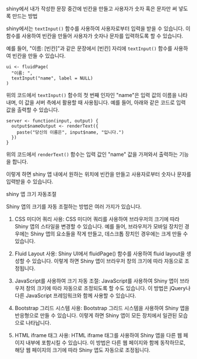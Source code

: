 shiny에서 내가 작성한 문장 중간에 빈칸을 만들고 사용자가 숫자 혹은 문자만 써 넣도록 만드는 방법

shiny에서는 `textInput()` 함수를 사용하여 사용자로부터 입력을 받을 수 있습니다. 이 함수를 사용하여 빈칸을 만들어 사용자가 숫자나 문자를 입력하도록 할 수 있습니다.

예를 들어, "이름: [빈칸]"과 같은 문장에서 [빈칸] 자리에 `textInput()` 함수를 사용하여 빈칸을 만들 수 있습니다.

```
ui <- fluidPage(
  "이름: ",
  textInput("name", label = NULL)
)
```

위의 코드에서 `textInput()` 함수의 첫 번째 인자인 "name"은 입력 값의 이름을 나타내며, 이 값을 서버 측에서 활용할 때 사용됩니다. 예를 들어, 아래와 같은 코드로 입력 값을 출력할 수 있습니다.

```
server <- function(input, output) {
  output$nameOutput <- renderText({
    paste("당신의 이름은", input$name, "입니다.")
  })
}
```

위의 코드에서 `renderText()` 함수는 입력 값인 "name" 값을 가져와서 출력하는 기능을 합니다. 

이렇게 하면 shiny 앱 내에서 원하는 위치에 빈칸을 만들고 사용자로부터 숫자나 문자를 입력받을 수 있습니다.



shiny  앱 크기 자동조절

Shiny 앱의 크기를 자동 조절하는 방법은 여러 가지가 있습니다.

1. CSS 미디어 쿼리 사용: CSS 미디어 쿼리를 사용하여 브라우저의 크기에 따라 Shiny 앱의 스타일을 변경할 수 있습니다. 예를 들어, 브라우저가 모바일 장치인 경우에는 Shiny 앱의 요소들을 작게 만들고, 데스크톱 장치인 경우에는 크게 만들 수 있습니다.

2. Fluid Layout 사용: Shiny UI에서 fluidPage() 함수를 사용하여 fluid layout을 생성할 수 있습니다. 이렇게 하면 Shiny 앱이 브라우저 창의 크기에 따라 자동으로 조정됩니다.

3. JavaScript를 사용하여 크기 자동 조절: JavaScript를 사용하여 Shiny 앱이 브라우저 창의 크기에 따라 자동으로 조정되도록 할 수도 있습니다. 이 방법은 jQuery나 다른 JavaScript 프레임워크와 함께 사용할 수 있습니다.

4. Bootstrap 그리드 시스템 사용: Bootstrap 그리드 시스템을 사용하여 Shiny 앱을 반응형으로 만들 수 있습니다. 이렇게 하면 Shiny 앱이 모든 장치에서 일관된 모습으로 나타납니다.

5. HTML iframe 태그 사용: HTML iframe 태그를 사용하여 Shiny 앱을 다른 웹 페이지 내부에 포함시킬 수 있습니다. 이 방법은 다른 웹 페이지와 함께 동작하므로, 해당 웹 페이지의 크기에 따라 Shiny 앱도 자동으로 조정됩니다.